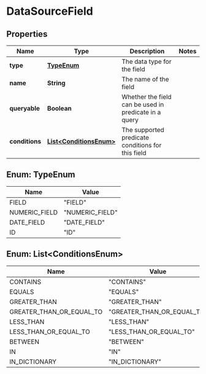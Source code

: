 
# DataSourceField

## Properties
Name | Type | Description | Notes
------------ | ------------- | ------------- | -------------
**type** | [**TypeEnum**](#TypeEnum) | The data type for the field | 
**name** | **String** | The name of the field | 
**queryable** | **Boolean** | Whether the field can be used in predicate in a query | 
**conditions** | [**List&lt;ConditionsEnum&gt;**](#List&lt;ConditionsEnum&gt;) | The supported predicate conditions for this field | 


<a name="TypeEnum"></a>
## Enum: TypeEnum
Name | Value
---- | -----
FIELD | &quot;FIELD&quot;
NUMERIC_FIELD | &quot;NUMERIC_FIELD&quot;
DATE_FIELD | &quot;DATE_FIELD&quot;
ID | &quot;ID&quot;


<a name="List<ConditionsEnum>"></a>
## Enum: List&lt;ConditionsEnum&gt;
Name | Value
---- | -----
CONTAINS | &quot;CONTAINS&quot;
EQUALS | &quot;EQUALS&quot;
GREATER_THAN | &quot;GREATER_THAN&quot;
GREATER_THAN_OR_EQUAL_TO | &quot;GREATER_THAN_OR_EQUAL_TO&quot;
LESS_THAN | &quot;LESS_THAN&quot;
LESS_THAN_OR_EQUAL_TO | &quot;LESS_THAN_OR_EQUAL_TO&quot;
BETWEEN | &quot;BETWEEN&quot;
IN | &quot;IN&quot;
IN_DICTIONARY | &quot;IN_DICTIONARY&quot;




